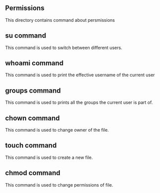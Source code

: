 ## Permissions
This directory contains command about persmissions
## su command
This command is used to switch between different users.
## whoami command
This command is used to print the effective username of the current user
## groups command
This command is used to prints all the groups the current user is part of.
## chown command
This command is used to change owner of the file.
## touch command
This command is used to create a new file.
## chmod command 
This command is used to change permissions of file.
